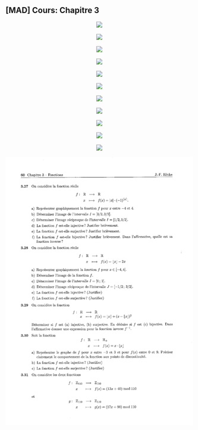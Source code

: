 ## [MAD] Cours: Chapitre 3


<p align="center"><img src="https://raw.githubusercontent.com/gottburgm/Share/master/PGITF/Images/MAD_SEM1_CH3-0.jpg" /></p>


<p align="center"><img src="https://raw.githubusercontent.com/gottburgm/Share/master/PGITF/Images/MAD_SEM1_CH3-1.jpg" /></p>


<p align="center"><img src="https://raw.githubusercontent.com/gottburgm/Share/master/PGITF/Images/MAD_SEM1_CH3-2.jpg" /></p>


<p align="center"><img src="https://raw.githubusercontent.com/gottburgm/Share/master/PGITF/Images/MAD_SEM1_CH3-3.jpg" /></p>


<p align="center"><img src="https://raw.githubusercontent.com/gottburgm/Share/master/PGITF/Images/MAD_SEM1_CH3-4.jpg" /></p>


<p align="center"><img src="https://raw.githubusercontent.com/gottburgm/Share/master/PGITF/Images/MAD_SEM1_CH3-5.jpg" /></p>


<p align="center"><img src="https://raw.githubusercontent.com/gottburgm/Share/master/PGITF/Images/MAD_SEM1_CH3-6.jpg" /></p>


<p align="center"><img src="https://raw.githubusercontent.com/gottburgm/Share/master/PGITF/Images/MAD_SEM1_CH3-7.jpg" /></p>


<p align="center"><img src="https://raw.githubusercontent.com/gottburgm/Share/master/PGITF/Images/MAD_SEM1_CH3-8.jpg" /></p>


<p align="center"><img src="https://raw.githubusercontent.com/gottburgm/Share/master/PGITF/Images/MAD_SEM1_CH3-9.jpg" /></p>


<p align="center"><img src="https://raw.githubusercontent.com/gottburgm/Share/master/PGITF/Images/MAD_SEM1_CH3-10.jpg" /></p>


<p align="center"><img src="https://raw.githubusercontent.com/gottburgm/Share/master/PGITF/Images/MAD_SEM1_CH3-11.jpg" /></p>